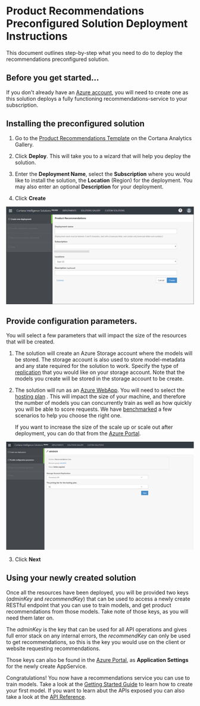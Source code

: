 # Product Recommendations Preconfigured Solution Deployment Instructions

This document outlines step-by-step what you need to do to deploy the recommendations preconfigured solution.

## Before you get started...

If you don't already have an [Azure account](http://portal.azure.com/), you will need to create one as this solution
deploys a fully functioning recommendations-service to your subscription.

## Installing the preconfigured solution

1. Go to the [Product Recommendations Template](https://aka.ms/recotemplate) on the Cortana Analytics Gallery.

2. Click **Deploy**. This will take you to a wizard that will help you deploy the solution.

3. Enter the **Deployment Name**,  select the **Subscription** where you would like to install the solution, the **Location**  (Region) for the deployment.
   You may also enter an optional **Description** for your deployment.

4. Click **Create**

![Deployment Step 1](../images/deploy-step1.png)

## Provide configuration parameters.

You will select a few parameters that will impact the size of the resources that will be created.  

1. The solution will create an Azure Storage account where the models will be stored. The storage
account is also used to store model-metadata and any state required for the solution to work. 
Specify the type of [replication](https://docs.microsoft.com/en-us/azure/storage/storage-introduction) that you
would like on your storage account. Note that the models you create will be stored in the
storage account to be create.

2. The solution will run as an [Azure WebApp](https://azure.microsoft.com/en-us/services/app-service/web/).
You will need to select the [hosting plan](https://azure.microsoft.com/en-us/pricing/details/app-service/) . 
This will impact the size of your machine, and therefore the number of models you can concurrently train as well 
as how quickly you will be able to score requests. We have [benchmarked](benchmarks.md) a few scenarios to help you choose the right one.

    If you want to increase the size of the scale up or scale out after deployment, you can do that from 
    the [Azure Portal](https://docs.microsoft.com/en-us/azure/app-service-web/web-sites-scale).

![Deployment Step 2](../images/deploy-step2.png)

3. Click **Next**

## Using your newly created solution

Once all the resources have been deployed, you will be provided two keys (*adminKey* and *recommendKey*) 
that can be used to access a newly create RESTful endpoint that you can use to train models, and get product recommendations from
those models.  Take note of those keys, as you will need them later on.

The *adminKey* is the key that can be used for all API operations and gives full error stack on any internal errors, the *recommendKey* can only be used to 
get recommendations, so this is the key you would use on the client or website requesting recommendations.

Those keys can also be found in the  [Azure Portal](http://portal.azure.com/), as **Application Settings** for the newly create AppService.

Congratulations! You now have a recommendations service you can use to train models.
Take a look at the [Getting Started Guide](../getting-started.md) to learn how to create your first model.  If you want to learn abut the APIs exposed you can also take a look at the [API Reference](api-reference.md).